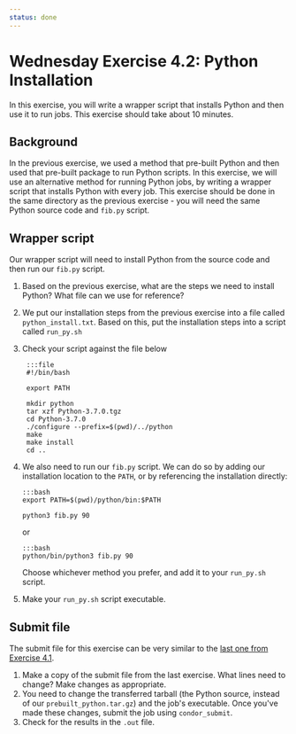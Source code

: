 ```yaml
---
status: done
---
```


<style type="text/css"> pre em { font-style: normal; background-color: yellow; } pre strong { font-style: normal; font-weight: bold; color: #008; } </style>

Wednesday Exercise 4.2: Python Installation
===========================================

In this exercise, you will write a wrapper script that installs Python and then use it to run jobs. This exercise should take about 10 minutes.

Background
----------

In the previous exercise, we used a method that pre-built Python and then used that pre-built package to run Python scripts. In this exercise, we will use an alternative method for running Python jobs, by writing a wrapper script that installs Python with every job. This exercise should be done in the same directory as the previous exercise - you will need the same Python source code and `fib.py` script.

Wrapper script
--------------

Our wrapper script will need to install Python from the source code and then run our `fib.py` script.

1.  Based on the previous exercise, what are the steps we need to install Python? What file can we use for reference?

1.  We put our installation steps from the previous exercise into a file called `python_install.txt`. Based on this, put the installation steps into a script called `run_py.sh` 

1. Check your script against the file below 

		:::file
		#!/bin/bash

		export PATH

		mkdir python
		tar xzf Python-3.7.0.tgz
		cd Python-3.7.0
		./configure --prefix=$(pwd)/../python
		make
		make install
		cd ..

1.  We also need to run our `fib.py` script. We can do so by adding our installation location to the `PATH`, or by referencing the installation directly: 

		:::bash
		export PATH=$(pwd)/python/bin:$PATH

		python3 fib.py 90

	or

		:::bash
		python/bin/python3 fib.py 90

	Choose whichever method you prefer, and add it to your `run_py.sh` script.

1.  Make your `run_py.sh` script executable.

Submit file
-----------

The submit file for this exercise can be very similar to the [last one from Exercise 4.1](/materials/day2/part4-ex1-python-built.md).

1.  Make a copy of the submit file from the last exercise. What lines need to change? Make changes as appropriate.
1.  You need to change the transferred tarball (the Python source, instead of our `prebuilt_python.tar.gz`) and the job's executable. Once you've made these changes, submit the job using `condor_submit`.
1.  Check for the results in the `.out` file.


